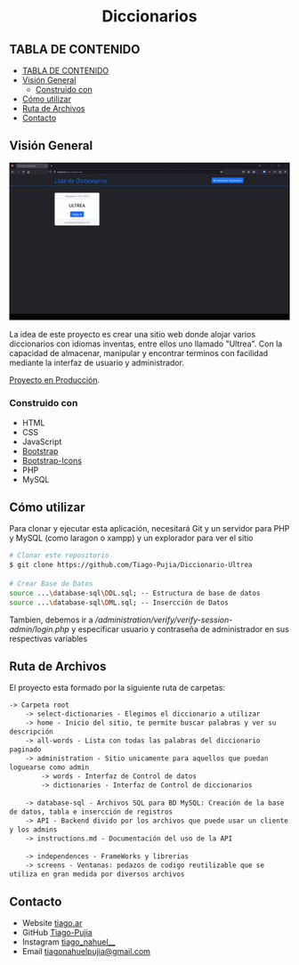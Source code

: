 <h1 align="center">Diccionarios</h1>

## TABLA DE CONTENIDO

- [TABLA DE CONTENIDO](#tabla-de-contenido)
- [Visión General](#visión-general)
  - [Construido con](#construido-con)
- [Cómo utilizar](#cómo-utilizar)
- [Ruta de Archivos](#ruta-de-archivos)
- [Contacto](#contacto)

## Visión General

![screenshot](doc/example.gif)

La idea de este proyecto es crear una sitio web donde alojar varios diccionarios con idiomas inventas, entre ellos uno llamado "Ultrea". Con la capacidad de almacenar, manipular y encontrar terminos con facilidad mediante la interfaz de usuario y administrador.

[Proyecto en Producción](http://diccionariosdeconlangs.com.ar/).

### Construido con

-   HTML
-   CSS
-   JavaScript
-   [Bootstrap](https://getbootstrap.com/)
-   [Bootstrap-Icons](https://icons.getbootstrap.com/)
-   PHP
-   MySQL

## Cómo utilizar

Para clonar y ejecutar esta aplicación, necesitará Git y un servidor para PHP y MySQL (como laragon o xampp) y un explorador para ver el sitio

```bash
# Clonar este repositorio
$ git clone https://github.com/Tiago-Pujia/Diccionario-Ultrea

# Crear Base de Datos
source ...\database-sql\DDL.sql; -- Estructura de base de datos
source ...\database-sql\DML.sql; -- Insercción de Datos
```

Tambien, debemos ir a _/administration/verify/verify-session-admin/login.php_ y especificar usuario y contraseña de administrador en sus respectivas variables

## Ruta de Archivos
El proyecto esta formado por la siguiente ruta de carpetas:
```
-> Carpeta root
    -> select-dictionaries - Elegimos el diccionario a utilizar
    -> home - Inicio del sitio, te permite buscar palabras y ver su descripción
    -> all-words - Lista con todas las palabras del diccionario paginado 
    -> administration - Sitio unicamente para aquellos que puedan loguearse como admin
        -> words - Interfaz de Control de datos
        -> dictionaries - Interfaz de Control de diccionarios

    -> database-sql - Archivos SQL para BD MySQL: Creación de la base de datos, tabla e insercción de registros
    -> API - Backend divido por los archivos que puede usar un cliente y los admins
    -> instructions.md - Documentación del uso de la API

    -> independences - FrameWorks y librerias
    -> screens - Ventanas: pedazos de codigo reutilizable que se utiliza en gran medida por diversos archivos
```

## Contacto

-   Website [tiago.ar](http://tiago.ar/)
-   GitHub [Tiago-Pujia](https://github.com/Tiago-Pujia/)
-   Instagram [tiago_nahuel\_\_](https://instagram.com/tiago_nahuel__)
-   Email tiagonahuelpujia@gmail.com
